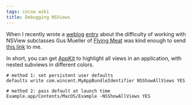 ```yaml
---
tags: cocoa wiki
title: Debugging NSViews
---
```


When I recently wrote a [weblog](/wiki/weblog) [entry](http://wincent.dev/a/about/wincent/weblog/archives/2007/10/appkit_vs_found.php) about the difficulty of working with NSView subclasses Gus Mueller of [Flying Meat](http://flyingmeat.com/) was kind enough to send [this link](http://borkware.com/quickies/single?id=205) to me.

In short, you can get [AppKit](/wiki/AppKit) to highlight all views in an application, with nested subviews in different colors.

    # method 1: set persistent user defaults
    defaults write com.wincent.MyAppBundleIdentifier NSShowAllViews YES

    # method 2: pass default at launch time
    Example.app/Contents/MacOS/Example -NSShowAllViews YES
